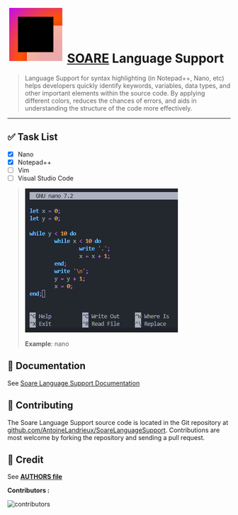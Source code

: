 
# ![SOARE](resources/icon/icon.svg) [SOARE](https://github.com/AntoineLandrieux/SOARE/) Language Support

>
> Language Support for syntax highlighting (in Notepad++, Nano, etc) helps developers quickly identify keywords, variables, data types, and other important elements within the source code. By applying different colors, reduces the chances of errors, and aids in understanding the structure of the code more effectively.
>

---

## ✅ Task List

- [X] Nano
- [x] Notepad++
- [ ] Vim
- [ ] Visual Studio Code

>
> ![image](resources/github/nano.png)
>
> **Example**: nano
>

## 📖 Documentation

See [Soare Language Support Documentation](doc/documentation.md)

## 🤲 Contributing

The Soare Language Support source code is located in the Git repository at [github.com/AntoineLandrieux/SoareLanguageSupport](https://github.com/AntoineLandrieux/SoareLanguageSupport/).
Contributions are most welcome by forking the repository and sending a pull request.

## 📜 Credit

See **[AUTHORS file](AUTHORS)**

**Contributors :**

![contributors](https://contrib.rocks/image?repo=AntoineLandrieux/SoareLanguageSupport)
